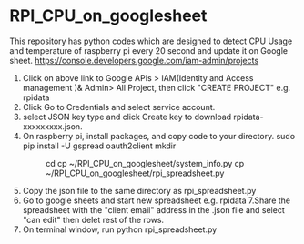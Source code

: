 # RPI_CPU_on_googlesheet
This repository has python codes which are designed to detect CPU Usage and temperature of raspberry pi every 20 second and update it on Google sheet.
https://console.developers.google.com/iam-admin/projects
1. Click on above link to Google APIs > IAM(Identity and Access management )& Admin> All Project, then click "CREATE PROJECT" e.g. rpidata
2. Click Go to Credentials and select service account.
3. select JSON key type and click Create key to download rpidata-xxxxxxxxx.json.
4. On raspberry pi, install packages, and copy code to your directory.
  sudo pip install -U gspread oauth2client
  mkdir <dir name>
  cd <dirname>
  cp ~/RPI_CPU_on_googlesheet/system_info.py
    cp ~/RPI_CPU_on_googlesheet/rpi_spreadsheet.py
5. Copy the json file to the same directory as rpi_spreadsheet.py
6. Go to google sheets and start new spreadsheet e.g. rpidata
7.Share the spreadsheet with the "client email" address in the .json file and select "can edit" then delet rest of the rows.
8. On terminal window, run python rpi_spreadsheet.py
    

